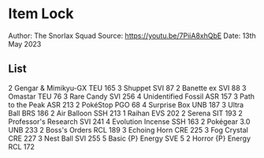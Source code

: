 # Item Lock

Author: The Snorlax Squad
Source: <https://youtu.be/7PiiA8xhQbE>
Date: 13th May 2023

## List

2 Gengar & Mimikyu-GX TEU 165
3 Shuppet SVI 87
2 Banette ex SVI 88
3 Omastar TEU 76
3 Rare Candy SVI 256
4 Unidentified Fossil ASR 157
3 Path to the Peak ASR 213
2 PokéStop PGO 68
4 Surprise Box UNB 187
3 Ultra Ball BRS 186
2 Air Balloon SSH 213
1 Raihan EVS 202
2 Serena SIT 193
2 Professor's Research SVI 241
4 Evolution Incense SSH 163
2 Pokégear 3.0 UNB 233
2 Boss's Orders RCL 189
3 Echoing Horn CRE 225
3 Fog Crystal CRE 227
3 Nest Ball SVI 255
5 Basic {P} Energy SVE 5
2 Horror {P} Energy RCL 172
